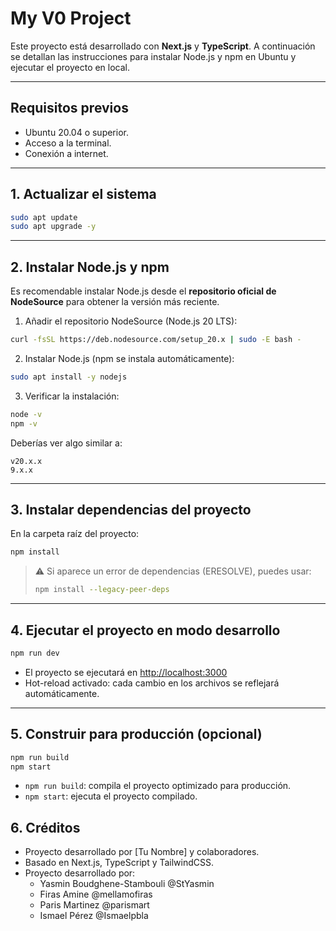 
# My V0 Project

Este proyecto está desarrollado con **Next.js** y **TypeScript**. A continuación se detallan las instrucciones para instalar Node.js y npm en Ubuntu y ejecutar el proyecto en local.

---

## Requisitos previos

- Ubuntu 20.04 o superior.
- Acceso a la terminal.
- Conexión a internet.

---

## 1. Actualizar el sistema

```bash
sudo apt update
sudo apt upgrade -y
````

---

## 2. Instalar Node.js y npm

Es recomendable instalar Node.js desde el **repositorio oficial de NodeSource** para obtener la versión más reciente.

1. Añadir el repositorio NodeSource (Node.js 20 LTS):

```bash
curl -fsSL https://deb.nodesource.com/setup_20.x | sudo -E bash -
```

2. Instalar Node.js (npm se instala automáticamente):

```bash
sudo apt install -y nodejs
```

3. Verificar la instalación:

```bash
node -v
npm -v
```

Deberías ver algo similar a:

```
v20.x.x
9.x.x
```

---

## 3. Instalar dependencias del proyecto

En la carpeta raíz del proyecto:

```bash
npm install
```

> ⚠️ Si aparece un error de dependencias (ERESOLVE), puedes usar:
>
> ```bash
> npm install --legacy-peer-deps
> ```

---

## 4. Ejecutar el proyecto en modo desarrollo

```bash
npm run dev
```

* El proyecto se ejecutará en [http://localhost:3000](http://localhost:3000)
* Hot-reload activado: cada cambio en los archivos se reflejará automáticamente.

---

## 5. Construir para producción (opcional)

```bash
npm run build
npm start
```

* `npm run build`: compila el proyecto optimizado para producción.
* `npm start`: ejecuta el proyecto compilado.


## 6. Créditos

* Proyecto desarrollado por [Tu Nombre] y colaboradores.
* Basado en Next.js, TypeScript y TailwindCSS.
* Proyecto desarrollado por:
    - Yasmin Boudghene-Stambouli @StYasmin
    - Firas Amine @mellamofiras
    - Paris Martinez @parismart
    - Ismael Pérez @Ismaelpbla
